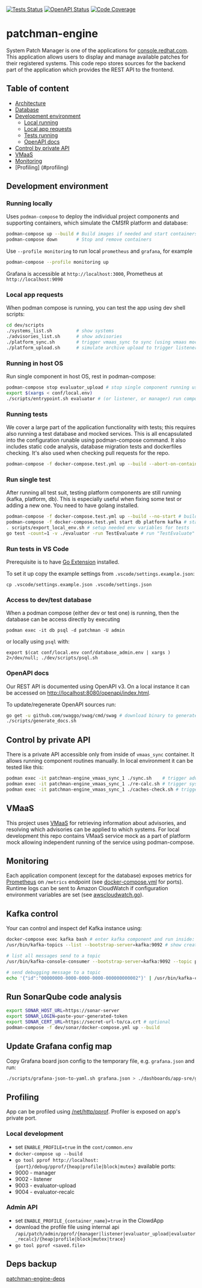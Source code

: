 [![Tests Status](https://github.com/RedHatInsights/patchman-engine/actions/workflows/unittests.yml/badge.svg)](https://github.com/RedHatInsights/patchman-engine/actions/workflows/unittests.yml)
[![OpenAPI Status](https://github.com/RedHatInsights/patchman-engine/actions/workflows/open_api_spec.yml/badge.svg)](https://github.com/RedHatInsights/patchman-engine/actions/workflows/open_api_spec.yml)
[![Code Coverage](https://codecov.io/gh/RedHatInsights/patchman-engine/branch/master/graph/badge.svg)](https://codecov.io/gh/RedHatInsights/patchman-engine)

# patchman-engine
System Patch Manager is one of the applications for [console.redhat.com](https://console.redhat.com). This application allows users to display and manage available patches for their registered systems. This code repo stores sources for the backend part of the application which provides the REST API to the frontend.

## Table of content
- [Architecture](docs/md/architecture.md)
- [Database](docs/md/database.md)
- [Development environment](#development-environment)
  - [Local running](#local-running)
  - [Local app requests](#local-app-requests)
  - [Tests running](#tests-running)
  - [OpenAPI docs](#openapi-docs)
- [Control by private API](#control-by-private-api)
- [VMaaS](#vmaas)
- [Monitoring](#monitoring)
- [Profiling] (#profiling)

## Development environment

### Running locally
Uses `podman-compose` to deploy the individual project components and supporting containers, which simulate the CMSfR platform and database:
~~~bash
podman-compose up --build # Build images if needed and start containers
podman-compose down       # Stop and remove containers
~~~

Use `--profile monitoring` to run local `prometheus` and `grafana`, for example
~~~bash
podman-compose --profile monitoring up
~~~
Grafana is accessible at `http://localhost:3000`, Prometheus at `http://localhost:9090`


### Local app requests
When podman compose is running, you can test the app using dev shell scripts:
~~~bash
cd dev/scripts
./systems_list.sh         # show systems
./advisories_list.sh      # show advisories
./platform_sync.sh        # trigger vmaas_sync to sync (using vmaas mock)
./platform_upload.sh      # simulate archive upload to trigger listener and evaluator_upload
~~~

### Running in host OS
Run single component in host OS, rest in podman-compose:
~~~bash
podman-compose stop evaluator_upload # stop single component running using podman-compose
export $(xargs < conf/local.env)
./scripts/entrypoint.sh evaluator # (or listener, or manager) run component in host OS
~~~

### Running tests
We cover a large part of the application functionality with tests; this requires also running a test database and mocked services. This is all encapsulated into the configuration runable using podman-compose command. It also includes static code analysis, database migration tests and dockerfiles checking. It's also used when checking pull requests for the repo.
~~~bash
podman-compose -f docker-compose.test.yml up --build --abort-on-container-exit
~~~

### Run single test
After running all test suit, testing platform components are still running (kafka, platform, db). This is especially useful when fixing some test or adding a new one. You need to have golang installed.
~~~bash
podman-compose -f docker-compose.test.yml up --build --no-start # build images
podman-compose -f docker-compose.test.yml start db platform kafka # start containers
. scripts/export_local_env.sh # setup needed env variables for tests
go test -count=1 -v ./evaluator -run TestEvaluate # run "TestEvaluate" test from "evaluator" component
~~~

### Run tests in VS Code

Prerequisite is to have [Go Extension](https://marketplace.visualstudio.com/items?itemName=golang.Go)
installed.

To set it up copy the example settings from `.vscode/settings.example.json`:
```
cp .vscode/settings.example.json .vscode/settings.json
```

### Access to dev/test database

When a podman compose (either dev or test one) is running, then the database can
be access directly by executing
```
podman exec -it db psql -d patchman -U admin
```

or locally using `psql` with:
```
export $(cat conf/local.env conf/database_admin.env | xargs ) 2>/dev/null; ./dev/scripts/psql.sh
```

### OpenAPI docs
Our REST API is documented using OpenAPI v3. On a local instance it can be accessed on <http://localhost:8080/openapi/index.html>.

To update/regenerate OpenAPI sources run:
~~~bash
go get -u github.com/swaggo/swag/cmd/swag # download binary to generate, do it first time only
./scripts/generate_docs.sh
~~~

## Control by private API
There is a private API accessible only from inside of `vmaas_sync` container. It allows running component routines manually. In local environment it can be tested like this:
~~~bash
podman exec -it patchman-engine_vmaas_sync_1 ./sync.sh    # trigger advisories syncing event.
podman exec -it patchman-engine_vmaas_sync_1 ./re-calc.sh # trigger systems recalculation event.
podman exec -it patchman-engine_vmaas_sync_1 ./caches-check.sh # trigger account caches checking.
~~~

## VMaaS
This project uses [VMaaS](https://github.com/RedHatInsights/vmaas) for retrieving information about advisories, and resolving which advisories can be applied to which systems. For local development this repo contains VMaaS service mock as a part of platform mock allowing independent running of the service using podman-compose.

## Monitoring
Each application component (except for the database) exposes metrics for [Prometheus](https://prometheus.io/)
on `/metrics` endpoint (see [docker-compose.yml](docker-compose.yml) for ports). Runtime logs can be sent to Amazon
CloudWatch if configuration environment variables are set (see [awscloudwatch.go](base/utils/awscloudwatch.go)).

## Kafka control
Your can control and inspect def Kafka instance using:
~~~bash
docker-compose exec kafka bash # enter kafka component and run inside:
/usr/bin/kafka-topics --list --bootstrap-server=kafka:9092 # show created topics

# list all messages send to a topic
/usr/bin/kafka-console-consumer --bootstrap-server=kafka:9092 --topic platform.inventory.events --from-beginning

# send debugging message to a topic
echo '{"id":"00000000-0000-0000-0000-000000000002"}' | /usr/bin/kafka-console-producer --broker-list kafka:9092 --topic patchman.evaluator.upload
~~~

## Run SonarQube code analysis
~~~bash
export SONAR_HOST_URL=https://sonar-server
export SONAR_LOGIN=paste-your-generated-token
export SONAR_CERT_URL=https://secret-url-to/ca.crt # optional
podman-compose -f dev/sonar/docker-compose.yml up --build
~~~

## Update Grafana config map
Copy Grafana board json config to the temporary file, e.g. `grafana.json` and run:
~~~bash
./scripts/grafana-json-to-yaml.sh grafana.json > ./dashboards/app-sre/grafana-dashboard-insights-patchman-engine-general.configmap.yaml
~~~

## Profiling
App can be profiled using [/net/http/pprof](https://pkg.go.dev/net/http/pprof). Profiler is exposed on app's private port.
### Local development
- set `ENABLE_PROFILE=true` in the `cont/common.env`
- `docker-compose up --build`
- `go tool pprof http://localhost:{port}/debug/pprof/{heap|profile|block|mutex}`
available ports:
- 9000 - manager
- 9002 - listener
- 9003 - evaluator-upload
- 9004 - evaluator-recalc
### Admin API
- set `ENABLE_PROFILE_{container_name}=true` in the ClowdApp
- download the profile file using internal api `/api/patch/admin/pprof/{manager|listener|evaluator_upload|evaluator_recalc}/{heap|profile|block|mutex|trace}`
- `go tool pprof <saved.file>`

## Deps backup
[patchman-engine-deps](https://github.com/RedHatInsights/patchman-engine-deps)

